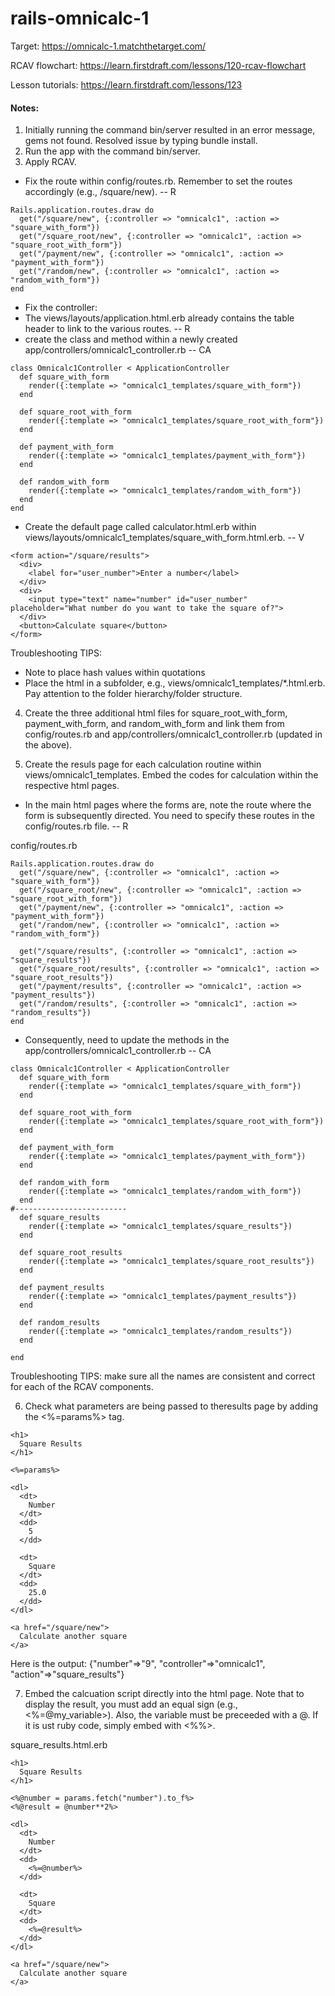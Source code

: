 # rails-omnicalc-1

Target: https://omnicalc-1.matchthetarget.com/

RCAV flowchart: https://learn.firstdraft.com/lessons/120-rcav-flowchart

Lesson tutorials: https://learn.firstdraft.com/lessons/123

#### Notes:

1. Initially running the command bin/server resulted in an error message, gems not found. Resolved issue by typing bundle install.
2. Run the app with the command bin/server.
3. Apply RCAV.
- Fix the route within config/routes.rb. Remember to set the routes accordingly (e.g., /square/new). -- R
```
Rails.application.routes.draw do
  get("/square/new", {:controller => "omnicalc1", :action => "square_with_form"})
  get("/square_root/new", {:controller => "omnicalc1", :action => "square_root_with_form"})
  get("/payment/new", {:controller => "omnicalc1", :action => "payment_with_form"})
  get("/random/new", {:controller => "omnicalc1", :action => "random_with_form"})
end
```
- Fix the controller:
- The views/layouts/application.html.erb already contains the table header to link to the various routes. -- R
- create the class and method within a newly created app/controllers/omnicalc1_controller.rb -- CA
```
class Omnicalc1Controller < ApplicationController
  def square_with_form
    render({:template => "omnicalc1_templates/square_with_form"})
  end

  def square_root_with_form
    render({:template => "omnicalc1_templates/square_root_with_form"})
  end

  def payment_with_form
    render({:template => "omnicalc1_templates/payment_with_form"})
  end

  def random_with_form
    render({:template => "omnicalc1_templates/random_with_form"})
  end
end
```

- Create the default page called calculator.html.erb within views/layouts/omnicalc1_templates/square_with_form.html.erb. -- V
```
<form action="/square/results">
  <div>
    <label for="user_number">Enter a number</label>
  </div>
  <div>
    <input type="text" name="number" id="user_number" placeholder="What number do you want to take the square of?">
  </div>
  <button>Calculate square</button>
</form>
```

Troubleshooting TIPS:
- Note to place hash values within quotations
- Place the html in a subfolder, e.g., views/omnicalc1_templates/*.html.erb. Pay attention to the folder hierarchy/folder structure. 

4. Create the three additional html files for square_root_with_form, payment_with_form, and random_with_form and link them from config/routes.rb and app/controllers/omnicalc1_controller.rb (updated in the above). 

5. Create the resuls page for each calculation routine within views/omnicalc1_templates. Embed the codes for calculation within the respective html pages.
- In the main html pages where the forms are, note the route where the form is subsequently directed. You need to specify these routes in the config/routes.rb file. -- R

config/routes.rb
```
Rails.application.routes.draw do
  get("/square/new", {:controller => "omnicalc1", :action => "square_with_form"})
  get("/square_root/new", {:controller => "omnicalc1", :action => "square_root_with_form"})
  get("/payment/new", {:controller => "omnicalc1", :action => "payment_with_form"})
  get("/random/new", {:controller => "omnicalc1", :action => "random_with_form"})

  get("/square/results", {:controller => "omnicalc1", :action => "square_results"})
  get("/square_root/results", {:controller => "omnicalc1", :action => "square_root_results"})
  get("/payment/results", {:controller => "omnicalc1", :action => "payment_results"})
  get("/random/results", {:controller => "omnicalc1", :action => "random_results"})
end
```

- Consequently, need to update the methods in the app/controllers/omnicalc1_controller.rb -- CA

```
class Omnicalc1Controller < ApplicationController
  def square_with_form
    render({:template => "omnicalc1_templates/square_with_form"})
  end

  def square_root_with_form
    render({:template => "omnicalc1_templates/square_root_with_form"})
  end

  def payment_with_form
    render({:template => "omnicalc1_templates/payment_with_form"})
  end

  def random_with_form
    render({:template => "omnicalc1_templates/random_with_form"})
  end
#-------------------------
  def square_results
    render({:template => "omnicalc1_templates/square_results"})
  end

  def square_root_results
    render({:template => "omnicalc1_templates/square_root_results"})
  end

  def payment_results
    render({:template => "omnicalc1_templates/payment_results"})
  end

  def random_results
    render({:template => "omnicalc1_templates/random_results"})
  end

end
```

Troubleshooting TIPS: make sure all the names are consistent and correct for each of the RCAV components. 

6. Check what parameters are being passed to theresults page by adding the <%=params%> tag.
```
<h1>
  Square Results
</h1>

<%=params%>

<dl>
  <dt>
    Number
  </dt>
  <dd>
    5
  </dd>

  <dt>
    Square
  </dt>
  <dd>
    25.0
  </dd>
</dl>

<a href="/square/new">
  Calculate another square
</a>
```

Here is the output: {"number"=>"9", "controller"=>"omnicalc1", "action"=>"square_results"}

7. Embed the calcuation script directly into the html page. Note that to display the result, you must add an equal sign (e.g., <%=@my_variable>). Also, the variable must be preceeded with a @. If it is ust ruby code, simply embed with <%%>.   

square_results.html.erb
```
<h1>
  Square Results
</h1>

<%@number = params.fetch("number").to_f%>
<%@result = @number**2%>

<dl>
  <dt>
    Number
  </dt>
  <dd>
    <%=@number%>
  </dd>

  <dt>
    Square
  </dt>
  <dd>
    <%=@result%>
  </dd>
</dl>

<a href="/square/new">
  Calculate another square
</a>
```
